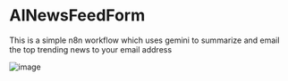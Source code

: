# AINewsFeedForm

This is a simple n8n workflow which uses gemini to summarize and email the top trending news to your email address

![image](https://github.com/user-attachments/assets/b823c6c2-0a0b-42af-a20f-50da8493b265)
